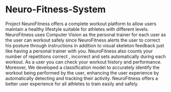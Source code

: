 # Neuro-Fitness-System
Project NeuroFitness offers a complete workout platform to allow users maintain a healthy lifestyle suitable for athletes with different levels. NeuroFitness uses Computer Vision as the personal trainer for each user as the user can workout safely since NeuroFitness alerts the user to correct his posture through instructions in addition to visual skeleton feedback just like having a personal trainer with you. NeuroFitness also counts your number of repetitions correct , incorrect and sets automatically during each workout. As a user you can check your workout history and performance. Moreover, We developed a classification model to accurately identify the workout being performed by the user, enhancing the user experience by automatically detecting and tracking their activity.
NeuroFitness offers a better user experience for all athletes to train easily and safely.

